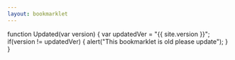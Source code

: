 ```yaml
---
layout: bookmarklet
---
```

function Updated(var version) {
var updatedVer = "{{ site.version }}";
if(version != updatedVer) {
alert("This bookmarklet is old please update");
}
}
